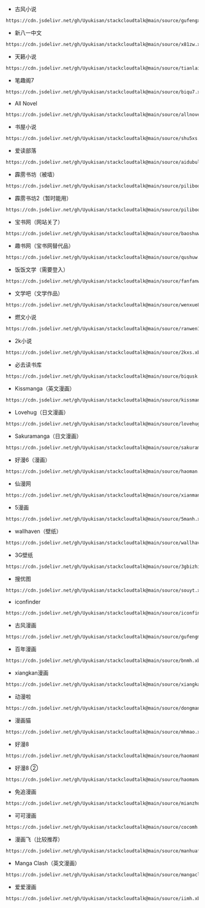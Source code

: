 - 古风小说
```
https://cdn.jsdelivr.net/gh/Uyukisan/stackcloudtalk@main/source/gufengxs.xbs
```
- 新八一中文
```
https://cdn.jsdelivr.net/gh/Uyukisan/stackcloudtalk@main/source/x81zw.xbs
```
- 天籁小说
```
https://cdn.jsdelivr.net/gh/Uyukisan/stackcloudtalk@main/source/tianlaixs.xbs
```
- 笔趣阁7
```
https://cdn.jsdelivr.net/gh/Uyukisan/stackcloudtalk@main/source/biqu7.xbs
```
- All Novel
```
https://cdn.jsdelivr.net/gh/Uyukisan/stackcloudtalk@main/source/allnovel.xbs
```
- 书屋小说
```
https://cdn.jsdelivr.net/gh/Uyukisan/stackcloudtalk@main/source/shu5xs.xbs
```
- 爱读部落
```
https://cdn.jsdelivr.net/gh/Uyukisan/stackcloudtalk@main/source/aidubuluo.xbs
```
- 霹雳书坊（被墙）
```
https://cdn.jsdelivr.net/gh/Uyukisan/stackcloudtalk@main/source/pilibook.xbs
```
- 霹雳书坊2（暂时能用）
```
https://cdn.jsdelivr.net/gh/Uyukisan/stackcloudtalk@main/source/pilibook2.xbs
```
- 宝书网（网站关了）
```
https://cdn.jsdelivr.net/gh/Uyukisan/stackcloudtalk@main/source/baoshuw.xbs
```
- 趣书网（宝书网替代品）
```
https://cdn.jsdelivr.net/gh/Uyukisan/stackcloudtalk@main/source/qushuw.xbs
```
- 饭饭文学（需要登入）
```
https://cdn.jsdelivr.net/gh/Uyukisan/stackcloudtalk@main/source/fanfanwx.xbs
```
- 文学吧（文学作品）
```
https://cdn.jsdelivr.net/gh/Uyukisan/stackcloudtalk@main/source/wenxue8.xbs
```
- 燃文小说
```
https://cdn.jsdelivr.net/gh/Uyukisan/stackcloudtalk@main/source/ranwen1.xbs
```
- 2k小说
```
https://cdn.jsdelivr.net/gh/Uyukisan/stackcloudtalk@main/source/2kxs.xbs
```
- 必去读书库
```
https://cdn.jsdelivr.net/gh/Uyukisan/stackcloudtalk@main/source/biqusk.xbs
```

- Kissmanga（英文漫画）

```
https://cdn.jsdelivr.net/gh/Uyukisan/stackcloudtalk@main/source/kissmanga.xbs
```
- Lovehug（日文漫画）
```
https://cdn.jsdelivr.net/gh/Uyukisan/stackcloudtalk@main/source/lovehug.xbs
```
- Sakuramanga（日文漫画）
```
https://cdn.jsdelivr.net/gh/Uyukisan/stackcloudtalk@main/source/sakuramanga.xbs
```
- 好漫6（漫画）
```
https://cdn.jsdelivr.net/gh/Uyukisan/stackcloudtalk@main/source/haoman.xbs
```
- 仙漫网
```
https://cdn.jsdelivr.net/gh/Uyukisan/stackcloudtalk@main/source/xianman.xbs
```
- 5漫画
```
https://cdn.jsdelivr.net/gh/Uyukisan/stackcloudtalk@main/source/5manh.xbs
```
- wallhaven（壁纸）
```
https://cdn.jsdelivr.net/gh/Uyukisan/stackcloudtalk@main/source/wallhaven.xbs
```
- 3G壁纸
```
https://cdn.jsdelivr.net/gh/Uyukisan/stackcloudtalk@main/source/3gbizhi.xbs
```
- 搜优图
```
https://cdn.jsdelivr.net/gh/Uyukisan/stackcloudtalk@main/source/souyt.xbs
```
- iconfinder
```
https://cdn.jsdelivr.net/gh/Uyukisan/stackcloudtalk@main/source/iconfinder.xbs
```
- 古风漫画
```
https://cdn.jsdelivr.net/gh/Uyukisan/stackcloudtalk@main/source/gufengmh.xbs
```
- 百年漫画
```
https://cdn.jsdelivr.net/gh/Uyukisan/stackcloudtalk@main/source/bnmh.xbs
```
- xiangkan漫画
```
https://cdn.jsdelivr.net/gh/Uyukisan/stackcloudtalk@main/source/xiangkanmh.xbs
```
- 动漫啦
```
https://cdn.jsdelivr.net/gh/Uyukisan/stackcloudtalk@main/source/dongmanla.xbs
```
- 漫画猫
```
https://cdn.jsdelivr.net/gh/Uyukisan/stackcloudtalk@main/source/mhmao.xbs
```
- 好漫8
```
https://cdn.jsdelivr.net/gh/Uyukisan/stackcloudtalk@main/source/haoman8.xbs
```
- 好漫8 ②
```
https://cdn.jsdelivr.net/gh/Uyukisan/stackcloudtalk@main/source/haomanwu.xbs
```
- 免追漫画
```
https://cdn.jsdelivr.net/gh/Uyukisan/stackcloudtalk@main/source/mianzhui.xbs
```
- 可可漫画
```
https://cdn.jsdelivr.net/gh/Uyukisan/stackcloudtalk@main/source/cocomh.xbs
```
- 漫画飞（比较推荐）
```
https://cdn.jsdelivr.net/gh/Uyukisan/stackcloudtalk@main/source/manhuafei.xbs
```
- Manga Clash（英文漫画）
```
https://cdn.jsdelivr.net/gh/Uyukisan/stackcloudtalk@main/source/mangaclash.xbs
```
- 爱爱漫画
```
https://cdn.jsdelivr.net/gh/Uyukisan/stackcloudtalk@main/source/iimh.xbs
```